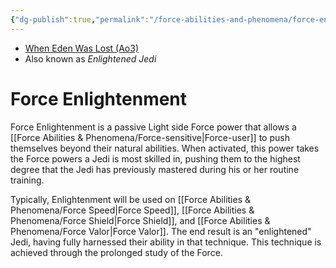 ```yaml
---
{"dg-publish":true,"permalink":"/force-abilities-and-phenomena/force-enlightenment/","tags":["light","forcepower","control"],"noteIcon":"saber1"}
---
```


- [When Eden Was Lost (Ao3)](https://archiveofourown.org/works/19334440)
- Also known as *Enlightened Jedi*
# Force Enlightenment 
Force Enlightenment is a passive Light side Force power that allows a [[Force Abilities & Phenomena/Force-sensitive\|Force-user]] to push themselves beyond their natural abilities. When activated, this power takes the Force powers a Jedi is most skilled in, pushing them to the highest degree that the Jedi has previously mastered during his or her routine training. 

Typically, Enlightenment will be used on [[Force Abilities & Phenomena/Force Speed\|Force Speed]], [[Force Abilities & Phenomena/Force Shield\|Force Shield]], and [[Force Abilities & Phenomena/Force Valor\|Force Valor]]. The end result is an "enlightened" Jedi, having fully harnessed their ability in that technique. This technique is achieved through the prolonged study of the Force.